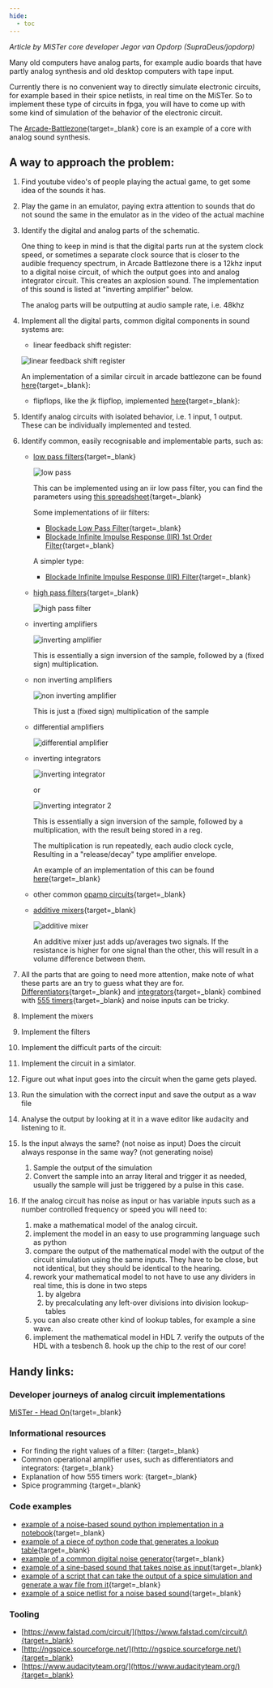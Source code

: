 ```yaml
---
hide:
  - toc
---
```


*Article by MiSTer core developer Jegor van Opdorp (SupraDeus/jopdorp)*

Many old computers have analog parts, for example audio boards that have partly analog synthesis and old desktop computers with tape input.

Currently there is no convenient way to directly simulate electronic circuits, for example based in their spice netlists, in real time on the MiSTer. So to implement these type of circuits in fpga, you will have to come up with some kind of simulation of the behavior of the electronic circuit.

The [Arcade-Battlezone](https://github.com/jopdorp/Arcade-BattleZone_MiSTer){target=_blank} core is an example of a core with analog sound synthesis.

## A way to approach the problem:

1. Find youtube video's of people playing the actual game, to get some idea of the sounds it has.
2. Play the game in an emulator, paying extra attention to sounds that do not sound the same in the emulator as in the video of the actual machine
3. Identify the digital and analog parts of the schematic.

   One thing to keep in mind is that the digital parts run at the system clock speed, or sometimes a separate clock source that is closer to the audible frequency spectrum, in Arcade Battlezone there is a 12khz input to a digital noise circuit, of which the output goes into and analog integrator circuit. This creates an axplosion sound. The implementation of this sound is listed at "inverting amplifier" below.
   
   The analog parts will be outputting at audio sample rate, i.e. 48khz
4. Implement all the digital parts, common digital components in sound systems are:
    * linear feedback shift register:

    ![linear feedback shift register](img/linear_feedback_shift_reg.png)
        
    An implementation of a similar circuit in arcade battlezone can be found [here](https://github.com/jopdorp/Arcade-BattleZone_MiSTer/blob/sound/rtl/noise_shifters.sv){target=_blank}:

    * flipflops, like the jk flipflop, implemented [here](https://github.com/jopdorp/Arcade-BattleZone_MiSTer/blob/sound/rtl/jk74109.sv){target=_blank}:

5. Identify analog circuits with isolated behavior, i.e. 1 input, 1 output. These can be individually implemented and tested.
6. Identify common, easily recognisable and implementable parts, such as: 
   * [low pass filters](https://www.electronics-tutorials.ws/filter/filter_2.html){target=_blank}

     ![low pass](img/low_pass_filter.png)

      This can be implemented using an iir low pass filter, you can find the parameters using [this spreadsheet](https://docs.google.com/spreadsheets/d/1Z2DNhAQyqkDpNVJuzYPk3ZeW4rChxN7fTKsLGvb2r7g/edit#gid=0){target=_blank}
      
      Some implementations of iir filters:

      * [Blockade Low Pass Filter](https://github.com/MiSTer-devel/Arcade-Blockade_MiSTer/blob/main/rtl/audio/blockade_lpf.v){target=_blank}
      * [Blockade Infinite Impulse Response (IIR) 1st Order Filter](https://github.com/MiSTer-devel/Arcade-Blockade_MiSTer/blob/main/rtl/audio/iir_1st_order.v){target=_blank}
      
      A simpler type:

      * [Blockade Infinite Impulse Response (IIR) Filter](https://github.com/jopdorp/Arcade-BattleZone_MiSTer/blob/sound/rtl/iir.sv){target=_blank}
   
   * [high pass filters](https://www.electronics-tutorials.ws/filter/filter_3.html){target=_blank}

      ![high pass filter](img/high_pass_filter.png)

   * inverting amplifiers

      ![inverting amplifier](img/inverting_amplifier.png)

     This is essentially a sign inversion of the sample, followed by a (fixed sign) multiplication.

   * non inverting amplifiers

      ![non inverting amplifier](img/non_inverting_amplifier.png)

     This is just a (fixed sign) multiplication of the sample

   * differential amplifiers

      ![differential amplifier](img/differential_amplifier.png)

   * inverting integrators

      ![inverting integrator](img/inverting_integrator.png)

     or

      ![inverting integrator 2](img/inverting_integrator_2.png)

     This is essentially a sign inversion of the sample, followed by a multiplication, with the result being stored in a reg.

     The multiplication is run repeatedly, each audio clock cycle, Resulting in a "release/decay" type amplifier envelope.
     
     An example of an implementation of this can be found [here](https://github.com/jopdorp/Arcade-BattleZone_MiSTer/blob/6606cbce7760c60fc06e613292f731f76ffb18ba/rtl/noise_sound.sv#L52){target=_blank}

   * other common [opamp circuits](https://en.wikipedia.org/wiki/Operational_amplifier_applications){target=_blank}
   * [additive mixers](https://en.wikipedia.org/wiki/Electronic_mixer){target=_blank}

     ![additive mixer](img/additive_mixer.jpg)

     An additive mixer just adds up/averages two signals. If the resistance is higher for one signal than the other, this will result in a volume difference between them.

7. All the parts that are going to need more attention, make note of what these parts are an try to guess what they are for. [Differentiators](https://en.wikipedia.org/wiki/Operational_amplifier_applications#Inverting_differentiator){target=_blank} and [integrators](https://en.wikipedia.org/wiki/Operational_amplifier_applications#Inverting_integrator){target=_blank} combined with [555 timers](https://www.electronics-tutorials.ws/waveforms/555_oscillator.html){target=_blank}  and noise inputs can be tricky.
8. Implement the mixers
9. Implement the filters
10. Implement the difficult parts of the circuit:
   1. Implement the circuit in a simlator.
   2. Figure out what input goes into the circuit when the game gets played.
   3. Run the simulation with the correct input and save the output as a wav file
   4. Analyse the output by looking at it in a wave editor like audacity and listening to it.
   5. Is the input always the same? (not noise as input) Does the circuit always response in the same way? (not generating noise)
      1. Sample the output of the simulation
      2. Convert the sample into an array literal and trigger it as needed, usually the sample will just be triggered by a pulse in this case.
   6. If the analog circuit has noise as input or has variable inputs such as a number controlled frequency or speed you will need to:
      1. make a mathematical model of the analog circuit.
      2. implement the model in an easy to use programming language such as python
      3. compare the output of the mathematical model with the output of the circuit simulation using the same inputs. They have to be close, but not identical, but they should be identical to the hearing.
      4. rework your mathematical model to not have to use any dividers in real time, this is done in two steps 
         1. by algebra
         2. by precalculating any left-over divisions into division lookup-tables
      5. you can also create other kind of lookup tables, for example a sine wave.
      6. implement the mathematical model in HDL
    7. verify the outputs of the HDL with a tesbench
    8. hook up the chip to the rest of our core!


## Handy links:
### Developer journeys of analog circuit implementations
[MiSTer - Head On](https://github.com/MiSTer-devel/Main_MiSTer/wiki/Developer-journey:-Implementing-the-Head-On-sound-PCB){target=_blank}

### Informational resources
* For finding the right values of a filter: [](https://www.micromodeler.com/dsp/){target=_blank}
* Common operational amplifier uses, such as differentiators and integrators: [](https://en.wikipedia.org/wiki/Operational_amplifier_applications){target=_blank}
* Explanation of how 555 timers work: [](https://www.electronics-tutorials.ws/waveforms/555_oscillator.html){target=_blank}
* Spice programming [](https://www.allaboutcircuits.com/textbook/reference/chpt-7/fundamentals-spice-programming/){target=_blank}

### Code examples
* [example of a noise-based sound python implementation in a notebook](https://github.com/jopdorp/Arcade-BattleZone_MiSTer/blob/sound/spice/Red%20baron%20crash%20circuit%20sim.ipynb){target=_blank}
* [example of a piece of python code that generates a lookup table](https://github.com/jopdorp/Arcade-BattleZone_MiSTer/blob/sound/rtl/generate_control_coltages_to_frequency.py){target=_blank}
* [example of a common digital noise generator](https://github.com/jopdorp/Arcade-BattleZone_MiSTer/blob/sound/rtl/noise_source_shell_explo.sv){target=_blank}
* [example of a sine-based sound that takes noise as input](https://github.com/jopdorp/Arcade-BattleZone_MiSTer/blob/sound/rtl/bang_sound.sv){target=_blank}
* [example of a script that can take the output of a spice simulation and generate a wav file from it](https://github.com/jopdorp/Arcade-BattleZone_MiSTer/blob/sound/spice/spicetowav.py){target=_blank}
* [example of a spice netlist for a noise based sound](https://github.com/jopdorp/Arcade-BattleZone_MiSTer/blob/sound/spice/bang.cir){target=_blank}

### Tooling
* [https://www.falstad.com/circuit/](https://www.falstad.com/circuit/){target=_blank}
* [http://ngspice.sourceforge.net/](http://ngspice.sourceforge.net/){target=_blank}
* [https://www.audacityteam.org/](https://www.audacityteam.org/){target=_blank}